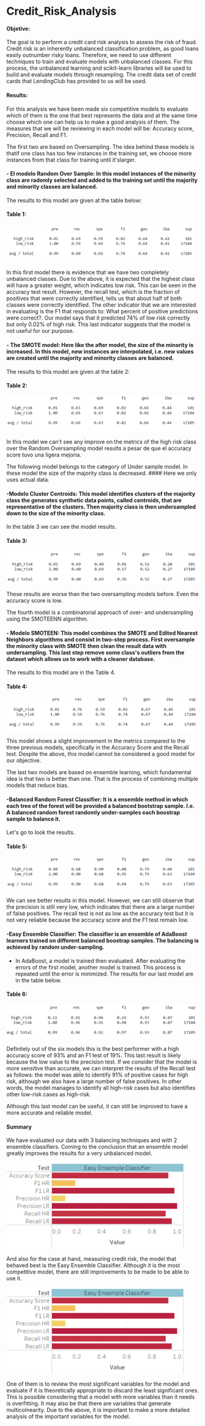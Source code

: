 # Credit_Risk_Analysis

#### Objetive:

The goal is to perform a credit card risk analysis to assess the risk of fraud.
Credit risk is an inherently unbalanced classification problem, as good loans easily outnumber risky loans. Therefore, we need to use different techniques to train and evaluate models with unbalanced classes.
For this process, the unbalanced learning and scikit-learn libraries will be used to build and evaluate models through resampling. The credit data set of credit cards that LendingClub has provided to us will be used.

#### Results:

For this analysis we have been made six competitive models to evaluate which of them is the one that best represents the data and at the same time choose which one can help us to make a good analysis of them.
The measures that we will be reviewing in each model will be: Accuracy score, Precision, Recall and F1.

The first two are based on Oversampling. The idea behind these models is thatif one class has too few instances in the training set, we choose more instances from that class for training until it'slarger.

#### - El modelo Random Over Sample: In this model instances of the minority class are radomly selected and added to the training set until the majority and minority classes are balanced.
The results to this model are given at the table below:

#### Table 1: 

![](https://github.com/LAURYMEOW/Credit_Risk_Analysis/blob/main/Module-17-Challenge-Resources/Resources/Random_Oversample_table.png)

In this first model there is evidence that we have two completely unbalanced classes. Due to the above, it is expected that the highest class will have a greater weight, which indicates low risk. This can be seen in the accuracy test result.
However, the recall test, which is the fraction of positives that were correctly identified, tells us that about half of both classes were correctly identified.
The other indicator that we are interested in evaluating is the F1 that responds to: What percent of positive predictions were correct?. Our model says that it predicted 74% of low risk correctly but only 0.02% of high risk.
This last indicator suggests that the model is not useful for our purpose.


#### - The SMOTE model: Here like the after model, the size of the minority is increased. In this model, new instances are interpolated, i.e. new values are created until the majority and minority classes are balanced.
The results to this model are given at the table 2:

#### Table 2:

![](https://github.com/LAURYMEOW/Credit_Risk_Analysis/blob/main/Module-17-Challenge-Resources/Resources/SMOTE%20Oversample.png)

In this model we can't see any improve on the metrics of the high risk class over the Random Oversampling model results a pesar de que el accuracy score tuvo una ligera mejoria.
 
The following model belongs to the category of Under sample model. In these model the size of the majority class is decreased. #### Here we only uses actual data.

#### -Modelo Cluster Centroids: This model identifies clusters of the majority class the generates synthetic data points, called centroids, that are representative of the clusters. Then majority class is then undersampled down to the size of the minority class.
In the table 3 we can see the model results.

#### Table 3:

![](https://github.com/LAURYMEOW/Credit_Risk_Analysis/blob/main/Module-17-Challenge-Resources/Resources/Cluster%20centroids%20table.png)

These results are worse than the two oversampling models before. Even the accuracy score is low.

The fourth model is a combinatorial approach of over- and undersampling using the SMOTEENN algorithm.

#### - Modelo SMOTEEN: This model combines the SMOTE and Edited Nearest Neighbors algorithms and consist in two-step process. First oversample the minority class with SMOTE then clean the result data with undersampling. This last step remove some class's outliers from the dataset which allows us to work with a cleaner database. 
The results to this model are in the Table 4.

#### Table 4:

![](https://github.com/LAURYMEOW/Credit_Risk_Analysis/blob/main/Module-17-Challenge-Resources/Resources/Combination%20sampling.png)

This model shows a slight improvement in the metrics compared to the three previous models, specifically in the Accuracy Score and the Recall test. Despite the above, this model cannot be considered a good model for our objective.


The last two models are based on ensemble learning, which fundamental idea is that two is better than one. That is the process of combining multiple models that reduce bias. 


#### -Balanced Random Forest Classifier: It is a ensemble method in which each tree of the forest will be provided a balanced bootstrap sample. I.e. A balanced random forest randomly under-samples each boostrap sample to balance it.
Let's go to look the results.

#### Table 5:

![](https://github.com/LAURYMEOW/Credit_Risk_Analysis/blob/main/Module-17-Challenge-Resources/Resources/Balanced%20Random%20Forest%20Classifier.png)

We can see better results in this model. However, we can still observe that the precision is still very low, which indicates that there are a large number of false positives. 
The recall test is not as low as the accuracy test but it is not very reliable because the accuracy score and the F1 test remain low.


#### -Easy Ensemble Classifier: The classifier is an ensemble of AdaBoost learners trained on different balanced boostrap samples. The balancing is achieved by random under-sampling.

* In AdaBoost, a model is trained then evaluated. After evaluating the errors of the first model, another model is trained. This process is repeated until the error is minimized. 
The results for our last model are in the table below.

#### Table 6:

![](https://github.com/LAURYMEOW/Credit_Risk_Analysis/blob/main/Module-17-Challenge-Resources/Resources/Easy%20Ensemble%20AdaBoost.png)

Definitely out of the six models this is the best performer with a high accuracy score of 93% and an F1 test of 19%. This last result is likely because the low value to the precision test.
If we consider that the model is more sensitive than accurate, we can interpret the results of the Recall test as follows: the model was able to identify 91% of positive cases for high risk, although we also have a large number of false positives.
In other words, the model manages to identify all high-risk cases but also identifies other low-risk cases as high-risk.

Although this last model can be useful, it can still be improved to have a more accurate and reliable model.

#### Summary 

We have evaluated our data with 3 balancing techniques and with 2 ensemble classifiers. Coming to the conclusion that an ensemble model greatly improves the results for a very unbalanced model.

![](https://github.com/LAURYMEOW/Credit_Risk_Analysis/blob/main/Plot%20Easy%20ensemble%20model%20test.png)

And also for the case at hand, measuring credit risk, the model that behaved best is the Easy Ensemble Classifier. Although it is the most competitive model, there are still improvements to be made to be able to use it.

![](https://github.com/LAURYMEOW/Credit_Risk_Analysis/blob/main/Plot%20Easy%20ensemble%20model%20test.png)

One of them is to review the most significant variables for the model and evaluate if it is theoretically appropriate to discard the least significant ones.
This is possible considering that a model with more variables than it needs is overfitting. It may also be that there are variables that generate multicolnearity. Due to the above, it is important to make a more detailed analysis of the important variables for the model.





